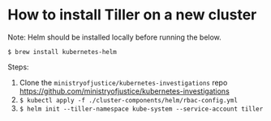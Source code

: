 # How to install Tiller on a new cluster

Note: Helm should be installed locally before running the below.

```
$ brew install kubernetes-helm
```

Steps:
1. Clone the `ministryofjustice/kubernetes-investigations` repo 
https://github.com/ministryofjustice/kubernetes-investigations
2. `$ kubectl apply -f ./cluster-components/helm/rbac-config.yml`
3. `$ helm init --tiller-namespace kube-system --service-account tiller`

